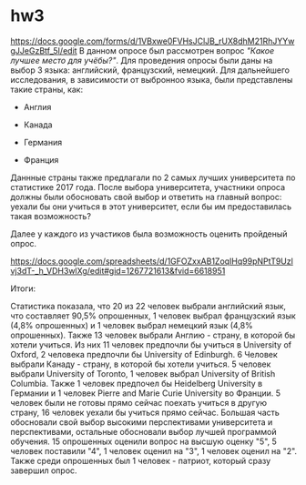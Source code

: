 # hw3
https://docs.google.com/forms/d/1VBxwe0FVHsJClJB_rUX8dhM21RhJYYwgJJeGzBtf_5I/edit
В данном опросе был рассмотрен вопрос _"Какое лучшее место для учёбы?"_. 
Для проведения опросы были даны на выбор 3 языка: английский, французский, немецкий. Для дальнейшего исследования, в зависимости от выбронноо языка, были представлены такие страны, как: 

- Англия 

- Канада

- Германия

- Франция

Даннные страны также предлагали по 2 самых лучших университета по статистике 2017 года. После выбора университета, участники опроса должны были обосновать свой выбор и ответить на главный вопрос: уехали бы они учиться в этот университет, если бы им предоставилась такая возможность?

Далее у каждого из участиков была возможность оценить пройденый опрос.

https://docs.google.com/spreadsheets/d/1GFOZxxAB1ZoqIHq99pNPtT9Uzlvj3dT-_h_VDH3wlXg/edit#gid=1267721613&fvid=6618951

Итоги:

Статистика показала, что 20 из 22 человек выбрали английский язык, что составляет 90,5% опрошенных, 1 человек выбрал французский язык (4,8% опрошенных) и 1 человек выбрал немецкий язык (4,8% опрошенных). Также 13 человек выбрали Англию - страну, в которой бы хотели учиться. Из них 11 человек предпочли бы учиться в University of Oxford, 2 человека предпочли бы University of Edinburgh. 6 Человек выбрали Канаду - страну, в которой бы хотели учиться. 5 человек выбрали University of Toronto, 1 человек выбрал University of British Columbia. Также 1 человек предпочел бы Heidelberg University в Германии и 1 человек Pierre and Marie Curie University во Франции. 5 человек были не готовы прямо сейчас поехать учиться в другую страну, 16 человек уехали бы учиться прямо сейчас. Большая часть обосновали свой выбор высокими перспективами университета и перспективами, остальные обосновали выбор лучшей программой обучения. 15 опрошенных оценили вопрос на высшую оценку "5", 5 человек поставили "4", 1 человек оценил на "3", 1 человек оценил на "2". Также среди опрошенных был 1 человек - патриот, который сразу завершил опрос.
